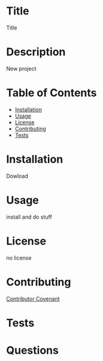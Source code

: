 
# Title
Title
# Description
New project
# Table of Contents
* [Installation](#installation)
* [Usage](#usage)
* [License](#license)
* [Contributing](#contributing)
* [Tests](#tests)
# Installation
Dowload
# Usage
install and do stuff
# License
no license
# Contributing
[Contributor Covenant](https://www.contributor-covenant.org/)
# Tests
# Questions


